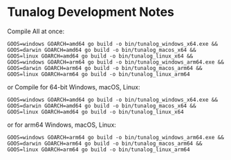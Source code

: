 # Tunalog Development Notes

Compile All at once:

```
GOOS=windows GOARCH=amd64 go build -o bin/tunalog_windows_x64.exe &&
GOOS=darwin GOARCH=amd64 go build -o bin/tunalog_macos_x64 &&
GOOS=linux GOARCH=amd64 go build -o bin/tunalog_linux_x64 &&
GOOS=windows GOARCH=arm64 go build -o bin/tunalog_windows_arm64.exe &&
GOOS=darwin GOARCH=arm64 go build -o bin/tunalog_macos_arm64 &&
GOOS=linux GOARCH=arm64 go build -o bin/tunalog_linux_arm64
```

or Compile for 64-bit Windows, macOS, Linux:

```
GOOS=windows GOARCH=amd64 go build -o bin/tunalog_windows_x64.exe &&
GOOS=darwin GOARCH=amd64 go build -o bin/tunalog_macos_x64 &&
GOOS=linux GOARCH=amd64 go build -o bin/tunalog_linux_x64
```

or for arm64 Windows, macOS, Linux:

```
GOOS=windows GOARCH=arm64 go build -o bin/tunalog_windows_arm64.exe &&
GOOS=darwin GOARCH=arm64 go build -o bin/tunalog_macos_arm64 &&
GOOS=linux GOARCH=arm64 go build -o bin/tunalog_linux_arm64
```
